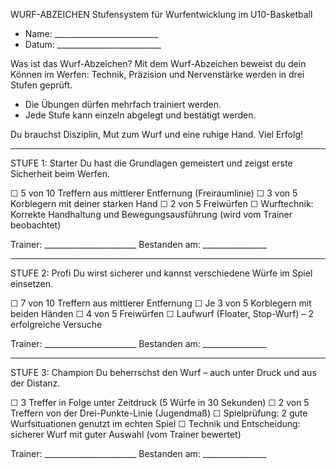 WURF-ABZEICHEN
Stufensystem für Wurfentwicklung im U10-Basketball

* Name: __________________________
* Datum: __________________________

Was ist das Wurf-Abzeichen?
Mit dem Wurf-Abzeichen beweist du dein Können im Werfen: Technik, Präzision und Nervenstärke werden in drei Stufen geprüft.
* Die Übungen dürfen mehrfach trainiert werden.
* Jede Stufe kann einzeln abgelegt und bestätigt werden.

Du brauchst Disziplin, Mut zum Wurf und eine ruhige Hand. Viel Erfolg!

----------

STUFE 1: Starter
Du hast die Grundlagen gemeistert und zeigst erste Sicherheit beim Werfen.

☐ 5 von 10 Treffern aus mittlerer Entfernung (Freiraumlinie)
☐ 3 von 5 Korblegern mit deiner starken Hand
☐ 2 von 5 Freiwürfen
☐ Wurftechnik: Korrekte Handhaltung und Bewegungsausführung
    (wird vom Trainer beobachtet)

Trainer: _______________________
Bestanden am: ________________

----------

STUFE 2: Profi
Du wirst sicherer und kannst verschiedene Würfe im Spiel einsetzen.

☐ 7 von 10 Treffern aus mittlerer Entfernung
☐ Je 3 von 5 Korblegern mit beiden Händen
☐ 4 von 5 Freiwürfen
☐ Laufwurf (Floater, Stop-Wurf) – 2 erfolgreiche Versuche

Trainer: _______________________
Bestanden am: ________________

----------

STUFE 3: Champion
Du beherrschst den Wurf – auch unter Druck und aus der Distanz.

☐ 3 Treffer in Folge unter Zeitdruck (5 Würfe in 30 Sekunden)
☐ 2 von 5 Treffern von der Drei-Punkte-Linie (Jugendmaß)
☐ Spielprüfung: 2 gute Wurfsituationen genutzt im echten Spiel
☐ Technik und Entscheidung: sicherer Wurf mit guter Auswahl (vom Trainer bewertet)

Trainer: _______________________
Bestanden am: ________________